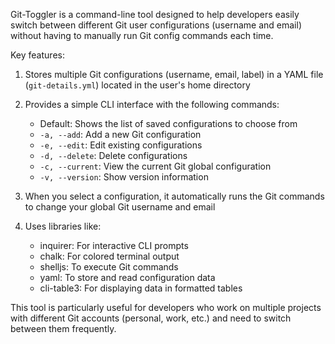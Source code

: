 Git-Toggler is a command-line tool designed to help developers easily switch between different Git user configurations (username and email) without having to manually run Git config commands each time.

Key features:

1. Stores multiple Git configurations (username, email, label) in a YAML file (`git-details.yml`) located in the user's home directory

2. Provides a simple CLI interface with the following commands:
   - Default: Shows the list of saved configurations to choose from
   - `-a, --add`: Add a new Git configuration
   - `-e, --edit`: Edit existing configurations
   - `-d, --delete`: Delete configurations
   - `-c, --current`: View the current Git global configuration
   - `-v, --version`: Show version information

3. When you select a configuration, it automatically runs the Git commands to change your global Git username and email

4. Uses libraries like:
   - inquirer: For interactive CLI prompts
   - chalk: For colored terminal output
   - shelljs: To execute Git commands
   - yaml: To store and read configuration data
   - cli-table3: For displaying data in formatted tables

This tool is particularly useful for developers who work on multiple projects with different Git accounts (personal, work, etc.) and need to switch between them frequently.
